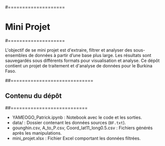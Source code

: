 #====================
# Mini Projet
#====================

L'objectif de se mini projet est d'extraire, filtrer et analyser des sous-ensembles de données à partir d’une base plus large. 
Les résultats sont sauvegardés sous différents formats pour visualisation et analyse.
Ce dépôt contient un projet de traitement et d'analyse de données pour le Burkina Faso.  

##=============================
## Contenu du dépôt
##===========================
- YAMEOGO_Patrick.ipynb : Notebook avec le code et les sorties.
- data/ : Dossier contenant les données sources (`BF.txt`).
- gounghin.csv, A_to_P.csv, Coord_lat11_long0.5.csv : Fichiers générés après les manipulations.
- mini_projet.xlsx : Fichier Excel comportant les données filtrées.

